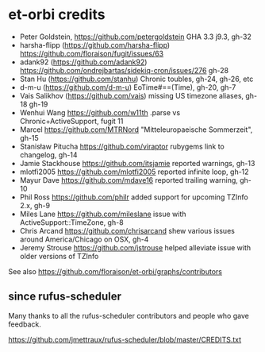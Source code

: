 
# et-orbi credits

* Peter Goldstein, https://github.com/petergoldstein GHA 3.3 j9.3, gh-32
* harsha-flipp (https://github.com/harsha-flipp) https://github.com/floraison/fugit/issues/63
* adank92 (https://github.com/adank92) https://github.com/ondrejbartas/sidekiq-cron/issues/276 gh-28
* Stan Hu (https://github.com/stanhu) Chronic toubles, gh-24, gh-26, etc
* d-m-u (https://github.com/d-m-u) EoTime#==(Time), gh-20, gh-7
* Vais Salikhov (https://github.com/vais) missing US timezone aliases, gh-18 gh-19
* Wenhui Wang https://github.com/w11th .parse vs Chronic+ActiveSupport, fugit 11
* Marcel https://github.com/MTRNord "Mitteleuropaeische Sommerzeit", gh-15
* Stanisław Pitucha https://github.com/viraptor rubygems link to changelog, gh-14
* Jamie Stackhouse https://github.com/itsjamie reported warnings, gh-13
* mlotfi2005 https://github.com/mlotfi2005 reported infinite loop, gh-12
* Mayur Dave https://github.com/mdave16 reported trailing warning, gh-10
* Phil Ross https://github.com/philr added support for upcoming TZInfo 2.x, gh-9
* Miles Lane https://github.com/mileslane issue with ActiveSupport::TimeZone, gh-8
* Chris Arcand https://github.com/chrisarcand shew various issues around America/Chicago on OSX, gh-4
* Jeremy Strouse https://github.com/jstrouse helped alleviate issue with older versions of TZInfo

See also https://github.com/floraison/et-orbi/graphs/contributors


## since rufus-scheduler

Many thanks to all the rufus-scheduler contributors and people who gave feedback.

https://github.com/jmettraux/rufus-scheduler/blob/master/CREDITS.txt

